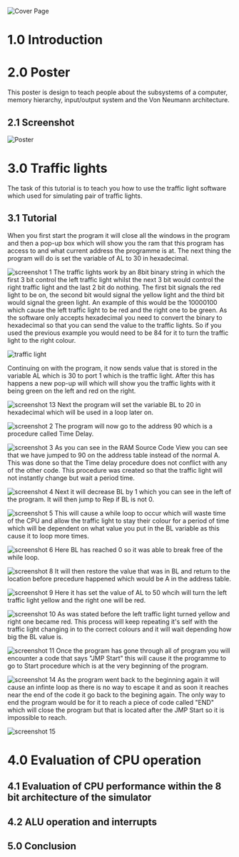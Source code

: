 ![Cover Page](https://github.com/kin14270476/Computer-System-Architecture/blob/master/Assignment%201/cover%20page.png)
# 1.0 Introduction

# 2.0 Poster
This poster is design to teach people about the subsystems of a computer, memory hierarchy, input/output system and the Von Neumann architecture.
## 2.1 Screenshot
![Poster](https://github.com/kin14270476/Computer-System-Architecture/blob/master/Assignment%201/Computer%20Components%20King%20P1.jpg)
# 3.0 Traffic lights
The task of this tutorial is to teach you how to use the traffic light software which used for simulating pair of traffic lights.
## 3.1 Tutorial
When you first start the program it will close all the windows in the program and then a pop-up box which will show you the ram that this program has access to and what current address the programme is at. The next thing the program will do is set the variable of AL to 30 in hexadecimal.

![screenshot 1](https://github.com/kin14270476/Computer-System-Architecture/blob/master/Assignment%201/screenshots/screen%20shot1.png)
The traffic lights work by an 8bit binary string in which the first 3 bit control the left traffic light whilst the next 3 bit would control the right traffic light and the last 2 bit do nothing. The first bit signals the red light to be on, the second bit would signal the yellow light and the third bit would signal the green light. An example of this would be the 10000100 which cause the left traffic light to be red and the right one to be green. As the software only accepts hexadecimal you need to convert the binary to hexadecimal so that you can send the value to the traffic lights. So if you used the previous example you would need to be 84 for it to turn the traffic light to the right colour.

![traffic light](https://github.com/kin14270476/Computer-System-Architecture/blob/master/Assignment%201/screenshots/Traffic%20light.png)

Continuing on with the program, it now sends value that is stored in the variable AL which is 30 to port 1 which is the traffic light. After this has happens a new pop-up will which will show you the traffic lights with it being green on the left and red on the right.

![screenshot 13](https://github.com/kin14270476/Computer-System-Architecture/blob/master/Assignment%201/screenshots/screen%20shot13.png)
Next the program will set the variable BL to 20 in hexadecimal which will be used in a loop later on.

![screenshot 2](https://github.com/kin14270476/Computer-System-Architecture/blob/master/Assignment%201/screenshots/screen%20shot2.png)
The program will now go to the address 90 which is a procedure called Time Delay.

![screenshot 3](https://github.com/kin14270476/Computer-System-Architecture/blob/master/Assignment%201/screenshots/screen%20shot3.png)
As you can see in the RAM Source Code View you can see that we have jumped to 90 on the address table instead of the normal A. This was done so that the Time delay procedure does not conflict with any of the other code. This procedure was created so that the traffic light will not instantly change but wait a period time.

![screenshot 4](https://github.com/kin14270476/Computer-System-Architecture/blob/master/Assignment%201/screenshots/screen%20shot4.png)
Next it will decrease BL by 1 which you can see in the left of the program. It will then jump to Rep if BL is not 0.

![screenshot 5](https://github.com/kin14270476/Computer-System-Architecture/blob/master/Assignment%201/screenshots/screen%20shot5.png)
This will cause a while loop to occur which will waste time of the CPU and allow the traffic light to stay their colour for a period of time which will be dependent on what value you put in the BL variable as this cause it to loop more times.

![screenshot 6](https://github.com/kin14270476/Computer-System-Architecture/blob/master/Assignment%201/screenshots/screen%20shot6.png)
Here BL has reached 0 so it was able to break free of the while loop.

![screenshot 8](https://github.com/kin14270476/Computer-System-Architecture/blob/master/Assignment%201/screenshots/screen%20shot8.png)
It will then restore the value that was in BL and return to the location before precedure happened which would be A in the address table.

![screenshot 9](https://github.com/kin14270476/Computer-System-Architecture/blob/master/Assignment%201/screenshots/screen%20shot9.png)
Here it has set the value of AL to 50 whcih will turn the left traffic light yellow and the right one will be red.

![screenshot 10](https://github.com/kin14270476/Computer-System-Architecture/blob/master/Assignment%201/screenshots/screen%20shot10.png)
As was stated before the left traffic light turned yellow and right one became red. This process will keep repeating it's self with the traffic light changing in to the correct colours and it will wait depending how big the BL value is.

![screenshot 11](https://github.com/kin14270476/Computer-System-Architecture/blob/master/Assignment%201/screenshots/screen%20shot11.png)
Once the program has gone through all of program you will encounter a code that says "JMP Start" this will cause it the programme to go to Start procedure which is at the very beginning of the program.    

![screenshot 14](https://github.com/kin14270476/Computer-System-Architecture/blob/master/Assignment%201/screenshots/screen%20shot14.png)
As the program went back to the beginning again it will cause an infinte loop as there is no way to escape it and as soon it reaches near the end of the code it go back to the begining again. The only way to end the program would be for it to reach a piece of code called "END" which will close the program but that is located after the JMP Start so it is impossible to reach. 

![screenshot 15](https://github.com/kin14270476/Computer-System-Architecture/blob/master/Assignment%201/screenshots/screen%20shot15.png)

# 4.0 Evaluation of CPU operation
## 4.1 Evaluation of CPU performance within the 8 bit architecture of the simulator
## 4.2 ALU operation and interrupts
## 5.0 Conclusion

